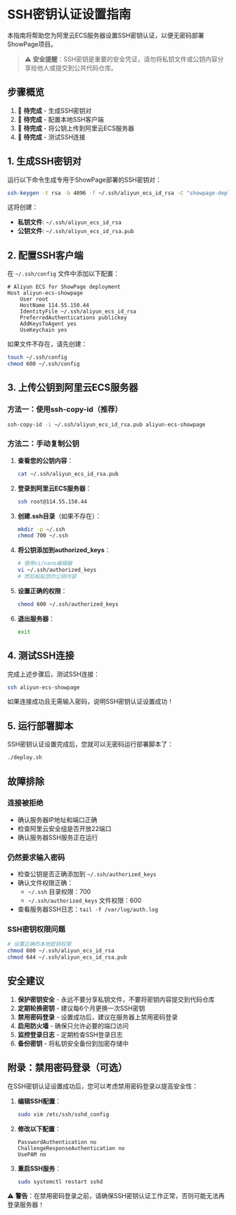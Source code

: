 # SSH密钥认证设置指南

本指南将帮助您为阿里云ECS服务器设置SSH密钥认证，以便无密码部署ShowPage项目。

> ⚠️ **安全提醒**：SSH密钥是重要的安全凭证，请勿将私钥文件或公钥内容分享给他人或提交到公共代码仓库。

## 步骤概览

1. 🔲 **待完成** - 生成SSH密钥对
2. 🔲 **待完成** - 配置本地SSH客户端
3. 🔲 **待完成** - 将公钥上传到阿里云ECS服务器
4. 🔲 **待完成** - 测试SSH连接

## 1. 生成SSH密钥对

运行以下命令生成专用于ShowPage部署的SSH密钥对：

```bash
ssh-keygen -t rsa -b 4096 -f ~/.ssh/aliyun_ecs_id_rsa -C "showpage-deploy@aliyun-ecs"
```

这将创建：
- **私钥文件**: `~/.ssh/aliyun_ecs_id_rsa`
- **公钥文件**: `~/.ssh/aliyun_ecs_id_rsa.pub`

## 2. 配置SSH客户端

在 `~/.ssh/config` 文件中添加以下配置：

```
# Aliyun ECS for ShowPage deployment
Host aliyun-ecs-showpage
	User root
	HostName 114.55.150.44
	IdentityFile ~/.ssh/aliyun_ecs_id_rsa
	PreferredAuthentications publickey
	AddKeysToAgent yes
	UseKeychain yes
```

如果文件不存在，请先创建：
```bash
touch ~/.ssh/config
chmod 600 ~/.ssh/config
```

## 3. 上传公钥到阿里云ECS服务器

### 方法一：使用ssh-copy-id（推荐）

```bash
ssh-copy-id -i ~/.ssh/aliyun_ecs_id_rsa.pub aliyun-ecs-showpage
```

### 方法二：手动复制公钥

1. **查看您的公钥内容**：
   ```bash
   cat ~/.ssh/aliyun_ecs_id_rsa.pub
   ```

2. **登录到阿里云ECS服务器**：
   ```bash
   ssh root@114.55.150.44
   ```

3. **创建.ssh目录**（如果不存在）：
   ```bash
   mkdir -p ~/.ssh
   chmod 700 ~/.ssh
   ```

4. **将公钥添加到authorized_keys**：
   ```bash
   # 使用vi/nano编辑器
   vi ~/.ssh/authorized_keys
   # 然后粘贴您的公钥内容
   ```

5. **设置正确的权限**：
   ```bash
   chmod 600 ~/.ssh/authorized_keys
   ```

6. **退出服务器**：
   ```bash
   exit
   ```

## 4. 测试SSH连接

完成上述步骤后，测试SSH连接：

```bash
ssh aliyun-ecs-showpage
```

如果连接成功且无需输入密码，说明SSH密钥认证设置成功！

## 5. 运行部署脚本

SSH密钥认证设置完成后，您就可以无密码运行部署脚本了：

```bash
./deploy.sh
```

## 故障排除

### 连接被拒绝
- 确认服务器IP地址和端口正确
- 检查阿里云安全组是否开放22端口
- 确认服务器SSH服务正在运行

### 仍然要求输入密码
- 检查公钥是否正确添加到 `~/.ssh/authorized_keys`
- 确认文件权限正确：
  - `~/.ssh` 目录权限：700
  - `~/.ssh/authorized_keys` 文件权限：600
- 查看服务器SSH日志：`tail -f /var/log/auth.log`

### SSH密钥权限问题
```bash
# 设置正确的本地密钥权限
chmod 600 ~/.ssh/aliyun_ecs_id_rsa
chmod 644 ~/.ssh/aliyun_ecs_id_rsa.pub
```

## 安全建议

1. **保护密钥安全** - 永远不要分享私钥文件，不要将密钥内容提交到代码仓库
2. **定期轮换密钥** - 建议每6个月更换一次SSH密钥
3. **禁用密码登录** - 设置成功后，建议在服务器上禁用密码登录
4. **启用防火墙** - 确保只允许必要的端口访问
5. **监控登录日志** - 定期检查SSH登录日志
6. **备份密钥** - 将私钥安全备份到加密存储中

## 附录：禁用密码登录（可选）

在SSH密钥认证设置成功后，您可以考虑禁用密码登录以提高安全性：

1. **编辑SSH配置**：
   ```bash
   sudo vim /etc/ssh/sshd_config
   ```

2. **修改以下配置**：
   ```
   PasswordAuthentication no
   ChallengeResponseAuthentication no
   UsePAM no
   ```

3. **重启SSH服务**：
   ```bash
   sudo systemctl restart sshd
   ```

⚠️ **警告**：在禁用密码登录之前，请确保SSH密钥认证工作正常，否则可能无法再登录服务器！ 